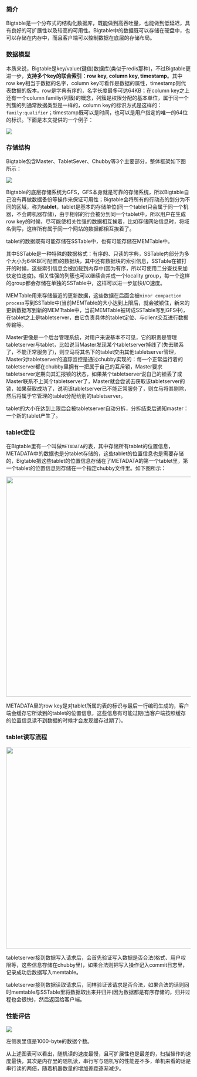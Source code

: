 ### 简介
Bigtable是一个分布式的结构化数据库，既能做到高吞吐量，也能做到低延迟，具有良好的可扩展性以及较高的可用性。Bigtable中的数据既可以存储在硬盘中，也可以存储在内存中，而且客户端可以控制数据在底层的存储布局。

### 数据模型
本质来说，Bigtable是key/value(键值)数据库(类似于redis那种)，不过Bigtable更进一步，**支持多个key的联合索引：row key, column key, timestamp**。其中row key相当于数据的名字，column key可看作是数据的属性，timestamp则代表数据的版本。row是字典有序的，名字长度最多可达64KB；在column key之上还有一个column familiy(列簇)的概念，列簇是权限分配的基本单位，属于同一个列簇的列通常数据类型是一样的，column key的标识方式是这样的：`family:qualifier`；timestamp既可以是时间，也可以是用户指定的唯一的64位的标识。下面是本文提供的一个例子：

<img src="https://github.com/zxhcodes/distributed-computing-course/blob/master/2_storage/imgs/bigtable_datamodel.png"/>

### 存储结构
Bigtable包含Master、TabletSever、Chubby等3个主要部分，整体框架如下图所示：

<img src="https://github.com/zxhcodes/distributed-computing-course/blob/master/2_storage/imgs/bigtable_structure.png"/>

Bigtable的底层存储系统为GFS，GFS本身就是可靠的存储系统，所以Bigtable自己没有再做数据备份等操作来保证可用性；Bigtable会将所有的行动态的划分为不同的区域，称为**tablet**，tablet是基本的存储单位(同一个tablet只会属于同一个机器，不会跨机器存储)，由于相邻的行会被分到同一个tablet中，所以用户在生成row key的时候，尽可能使相关性强的数据相互挨着，比如存储网站信息时，将域名倒写，这样所有属于同一个网站的数据都相互挨着了。

tablet的数据既有可能存储在SSTable中，也有可能存储在MEMTable中。

其中SSTable是一种特殊的数据格式：有序的、只读的字典，SSTable内部分为多个大小为64KB(可配置)的数据块，其中还有数据块的索引信息，SSTable在被打开的时候，这些索引信息会被加载到内存中(因为有序，所以可使用二分查找来加快定位速度)。相关性强的列簇也可以继续合并成一个locality group，每一个这样的group都会存储在单独的SSTable中，这样可以进一步加快I/O速度。

MEMTable用来存储最近的更新数据，这些数据在后面会被`minor compaction process`写到SSTable中(当前MEMTable的大小达到上限后，就会被锁住，新来的更新数据写到新的MEMTtable中，当前MEMTable被转成SSTable写到GFS中)，在tablet之上是tabletserver，由它负责具体的tablet定位、与client交互进行数据传输等。

Master更像是一个后台管理系统，对用户来说基本不可见，它的职责是管理tabletserver与tablet，比如说当Master发现某个tabletserver掉线了(失去联系了，不能正常服务了)，则立马将其名下的tablet交由其他tabletserver管理，Master对tabletserver的追踪监控是通过chubby实现的：每一个正常运行着的tabletserver都在chubby里拥有一把属于自己的互斥锁，Master要求tabletserver定期向其汇报锁的状态，如果某个tabletserver说自己的锁丢了或Master联系不上某个tabletserver了，Master就会尝试去获取该tabletserver的锁，如果获取成功了，说明该tabletserver已不能正常服务了，则立马将其剔除，然后将属于它管理的tablet分配给别的tabletserver。

tablet的大小在达到上限后会被tabletserver自动分拆，分拆结束后通知master：一个新的tablet产生了。

### tablet定位
在Bigtable里有一个叫做`METADATA`的表，其中存储所有tablet的位置信息，METADATA中的数据也是分tablet存储的，这些tablet的位置信息也是需要存储的，Bigtable把这些tablet的位置信息存储在了METADATA的第一个tablet里，第一个tablet的位置信息则存储在一个指定chubby文件里。如下图所示：

<img src="https://github.com/zxhcodes/distributed-computing-course/blob/master/2_storage/imgs/tablet_location.png" width="600px"/>

METADATA里的row key是对tablet所属的表的标识与最后一行编码生成的，客户端会缓存它所读到的tablet的位置信息，这些信息有可能过期(当客户端按照缓存的位置信息读不到数据的时候才会发现缓存过期了)。

### tablet读写流程
<img src="https://github.com/zxhcodes/distributed-computing-course/blob/master/2_storage/imgs/tablet_io.png" width="550px"/>

tabletserver接到数据写入请求后，会首先验证写入数据是否合法(格式、用户权限等，这些信息存储在chubby里)，如果合法则把写入操作记入commit日志里，记录成功后数据写入memtable。

tabletserver接到数据读取请求后，同样验证该请求是否合法，如果合法的话则同时memtable与SSTable里将数据取出来并归并(因为数据都是有序存储的，归并过程也会很快)，然后返回给客户端。

### 性能评估
<img src="https://github.com/zxhcodes/distributed-computing-course/blob/master/2_storage/imgs/performance.png"/>

左侧表里值是1000-byte的数据个数。

从上述图表可以看出，随机读的速度最慢，且可扩展性也是最差的，扫描操作的速度最快，其次是内存里的随机读，串行写与随机写的性能差不多，单机来看的话是串行读的两倍，随着机器数量的增加差距逐渐减少。